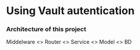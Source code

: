 # Using Vault autentication


### Architecture of this project

Middelware <> Router <> Service <> Model <> BD
